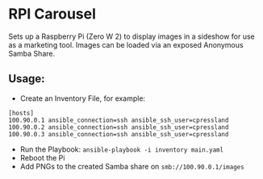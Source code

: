 # RPI Carousel

Sets up a Raspberry Pi (Zero W 2) to display images in a sideshow for use as a marketing tool. Images can be loaded via an exposed Anonymous Samba Share.

## Usage:

* Create an Inventory File, for example:
```
[hosts]
100.90.0.1 ansible_connection=ssh ansible_ssh_user=cpressland
100.90.0.2 ansible_connection=ssh ansible_ssh_user=cpressland
100.90.0.3 ansible_connection=ssh ansible_ssh_user=cpressland
```
* Run the Playbook: `ansible-playbook -i inventory main.yaml`
* Reboot the Pi
* Add PNGs to the created Samba share on `smb://100.90.0.1/images`
